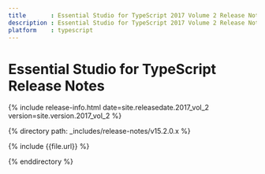 ```yaml
---
title 		: Essential Studio for TypeScript 2017 Volume 2 Release Notes
description : Essential Studio for TypeScript 2017 Volume 2 Release Notes
platform 	: typescript
---
```


# Essential Studio for TypeScript Release Notes

{% include release-info.html date=site.releasedate.2017_vol_2 version=site.version.2017_vol_2 %} 

{% directory path: _includes/release-notes/v15.2.0.x %}

{% include {{file.url}} %}

{% enddirectory %}